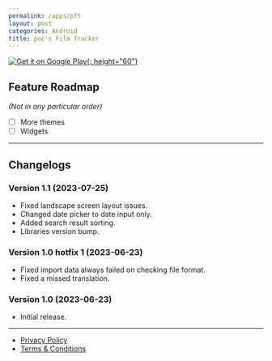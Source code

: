 ```yaml
---
permalink: /apps/pft
layout: post
categories: Android
title: poc's Film Tracker
---
```


[![Get it on Google Play](https://play.google.com/intl/en_us/badges/static/images/badges/en_badge_web_generic.png){: height="60"}](https://play.google.com/store/apps/details?id=com.perryoncrack.filmtracker&pcampaignid=pcampaignidMKT-Other-global-all-co-prtnr-py-PartBadge-Mar2515-1)

## Feature Roadmap

*(Not in any particular order)*

- [ ] More themes
- [ ] Widgets

---

## Changelogs

### Version 1.1 (2023-07-25)

- Fixed landscape screen layout issues.
- Changed date picker to date input only.
- Added search result sorting.
- Libraries version bump.

### Version 1.0 hotfix 1 (2023-06-23)

- Fixed import data always failed on checking file format.
- Fixed a missed translation.

### Version 1.0 (2023-06-23)

- Initial release.

---

- [Privacy Policy](/legal/pft/privacy.html)
- [Terms & Conditions](/legal/pft/terms.html)
